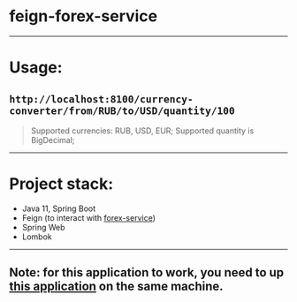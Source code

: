 # feign-forex-service
---------------
# Usage:
```http://localhost:8100/currency-converter/from/RUB/to/USD/quantity/100```
---------------
> Supported currencies: RUB, USD, EUR;
> Supported quantity is BigDecimal;
---------------
# Project stack:
* Java 11, Spring Boot
* Feign (to interact with [forex-service](https://github.com/nobodyknowsdotcom/forex-service))
* Spring Web
* Lombok
--------------
## Note: for this application to work, you need to up [this application](https://github.com/nobodyknowsdotcom/forex-service) on the same machine.
